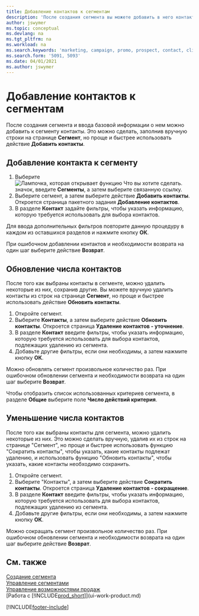 ```yaml
---
title: Добавление контактов к сегментам
description: 'После создания сегмента вы можете добавить в него контакты, например в рамках маркетинговой кампании, ориентированной на определенных клиентов.'
author: jswymer
ms.topic: conceptual
ms.devlang: na
ms.tgt_pltfrm: na
ms.workload: na
ms.search.keywords: 'marketing, campaign, promo, prospect, contact, client, customer'
ms.search.form: '5091, 5093'
ms.date: 04/01/2021
ms.author: jswymer
---
```

# <a name="add-contacts-to-segments" />Добавление контактов к сегментам
После создания сегмента и ввода базовой информации о нем можно добавить к сегменту контакты. Это можно сделать, заполнив вручную строки на странице **Сегмент**, но проще и быстрее использовать действие **Добавить контакты**.

## <a name="to-add-a-contact-to-a-segment" />Добавление контакта к сегменту
1. Выберите ![Лампочка, которая открывает функцию Что вы хотите сделать.](media/ui-search/search_small.png "Что вы хотите сделать") значок, введите **Сегменты**, а затем выберите связанную ссылку.  
2. Выберите сегмент, а затем выберите действие **Добавить контакты**. Откроется страница пакетного задания **Добавление контактов**.
3. В разделе **Контакт** задайте фильтры, чтобы указать информацию, которую требуется использовать для выбора контактов.

Для ввода дополнительных фильтров повторите данную процедуру в каждом из оставшихся разделов и нажмите кнопку **ОК**.

При ошибочном добавлении контактов и необходимости возврата на один шаг выберите действие **Возврат**.

## <a name="to-refine-the-number-of-contacts" />Обновление числа контактов
После того как выбраны контакты в сегменте, можно удалить некоторые из них, сохранив другие. Вы можете вручную удалить контакты из строк на странице **Сегмент**, но проще и быстрее использовать действие **Обновить контакты**.

1. Откройте сегмент.
2. Выберите **Контакты**, а затем выберите действие **Обновить контакты**. Откроется страница **Удаление контактов - уточнение**.
3. В разделе **Контакт** введите фильтры, чтобы указать информацию, которую требуется использовать для выбора контактов, подлежащих удалению из сегмента.
4. Добавьте другие фильтры, если они необходимы, а затем нажмите кнопку **ОК**.

Можно обновлять сегмент произвольное количество раз. При ошибочном обновлении сегмента и необходимости возврата на один шаг выберите **Возврат**.

Чтобы отобразить список использованных критериев сегмента, в разделе **Общие** выберите поле **Число действий критерия**.

## <a name="to-reduce-the-number-of-contacts" />Уменьшение числа контактов
После того как выбраны контакты для сегмента, можно удалить некоторые из них. Это можно сделать вручную, удалив их из строк на странице "Сегмент", но проще и быстрее использовать функцию "Сократить контакты", чтобы указать, какие контакты подлежат удалению, и использовать функцию "Обновить контакты", чтобы указать, какие контакты необходимо сохранить.

1. Откройте сегмент.
2. Выберите "Контакты", а затем выберите действие **Сократить контакты**. Откроется страница **Удаление контактов - сокращение**.
3. В разделе **Контакт** введите фильтры, чтобы указать информацию, которую требуется использовать для выбора контактов, подлежащих удалению из сегмента.
4. Добавьте другие фильтры, если они необходимы, а затем нажмите кнопку **ОК**.

Можно сокращать сегмент произвольное количество раз. При ошибочном обновлении сегмента и необходимости возврата на один шаг выберите действие **Возврат**.

## <a name="see-also" />См. также
[Создание сегмента](marketing-how-create-segment.md)   
[Управление сегментами](marketing-segments.md)  
[Управление возможностями продаж](marketing-manage-sales-opportunities.md)  
[Работа с [!INCLUDE[prod_short](includes/prod_short.md)]](ui-work-product.md)  


[!INCLUDE[footer-include](includes/footer-banner.md)]
